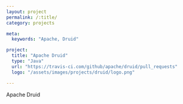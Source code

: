 ```yaml
---
layout: project
permalink: /:title/
category: projects

meta:
  keywords: "Apache, Druid"

project:
  title: "Apache Druid"
  type: "Java"
  url: "https://travis-ci.com/github/apache/druid/pull_requests"
  logo: "/assets/images/projects/druid/logo.png"

---	
```

<p>Apache Druid</p>